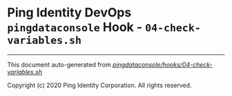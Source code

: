 
# Ping Identity DevOps `pingdataconsole` Hook - `04-check-variables.sh`

---
This document auto-generated from _[pingdataconsole/hooks/04-check-variables.sh](https://github.com/pingidentity/pingidentity-docker-builds/blob/master/pingdataconsole/hooks/04-check-variables.sh)_

Copyright (c)  2020 Ping Identity Corporation. All rights reserved.
